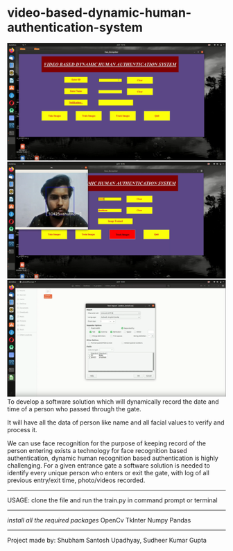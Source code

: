 # video-based-dynamic-human-authentication-system


![preview1](images/vbdhas1.png) ![preview2](images/vbdhas2.png ) ![preview3](images/vbdhas3.png)
To develop a software solution which will dynamically record the date and time of a person who passed through the gate.

It will have all the data of person like name and all facial values to verify and
process it.

We can use face recognition for the purpose of keeping record of the person
entering exists a technology for face recognition based authentication,
dynamic human recognition based authentication is highly challenging. For a
given entrance gate a software solution is needed to identify every unique
person who enters or exit the gate, with log of all previous entry/exit time,
photo/videos recorded.

------------------------------------------------------------------------------------------------------------------

USAGE:
clone the file and run the train.py in command prompt or terminal

------------------------------------------------------------------------------------------------------------------

*install all the required packages*
OpenCv
TkInter
Numpy
Pandas

------------------------------------------------------------------------------------------------------------------
Project made by:
Shubham Santosh Upadhyay, Sudheer Kumar Gupta
